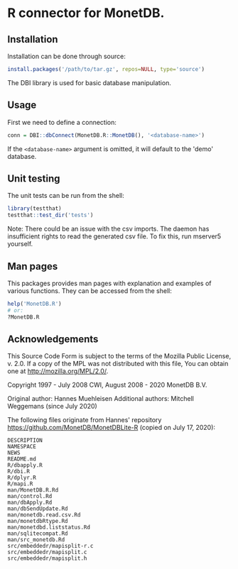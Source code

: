 # R connector for MonetDB.

## Installation
Installation can be done through source:

```r
install.packages('/path/to/tar.gz', repos=NULL, type='source')
```
The DBI library is used for basic database manipulation.

## Usage
First we need to define a connection:
```r
conn = DBI::dbConnect(MonetDB.R::MonetDB(), '<database-name>')
```

If the `<database-name>` argument is omitted, it will default to the 'demo' database.

## Unit testing
The unit tests can be run from the shell:

```r
library(testthat)
testthat::test_dir('tests')
```

Note: There could be an issue with the csv imports. The daemon has insufficient rights to
read the generated csv file. To fix this, run mserver5 yourself.

## Man pages
This packages provides man pages with explanation and examples of various functions.
They can be accessed from the shell:

```r
help('MonetDB.R')
# or:
?MonetDB.R
```


## Acknowledgements
This Source Code Form is subject to the terms of the Mozilla Public License, v.
2.0.  If a copy of the MPL was not distributed with this file, You can obtain
one at http://mozilla.org/MPL/2.0/.

Copyright 1997 - July 2008 CWI, August 2008 - 2020 MonetDB B.V.

Original author: Hannes Muehleisen
Additional authors: Mitchell Weggemans (since July 2020)

The following files originate from Hannes' repository
https://github.com/MonetDB/MonetDBLite-R (copied on July 17, 2020):

	DESCRIPTION
	NAMESPACE
	NEWS
	README.md
	R/dbapply.R
	R/dbi.R
	R/dplyr.R
	R/mapi.R
	man/MonetDB.R.Rd
	man/control.Rd
	man/dbApply.Rd
	man/dbSendUpdate.Rd
	man/monetdb.read.csv.Rd
	man/monetdbRtype.Rd
	man/monetdbd.liststatus.Rd
	man/sqlitecompat.Rd
	man/src_monetdb.Rd
	src/embeddedr/mapisplit-r.c
	src/embeddedr/mapisplit.c
	src/embeddedr/mapisplit.h



